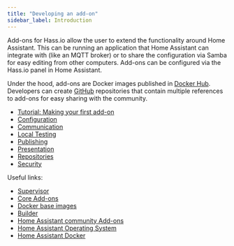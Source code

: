 ```yaml
---
title: "Developing an add-on"
sidebar_label: Introduction
---
```


Add-ons for Hass.io allow the user to extend the functionality around Home Assistant. This can be running an application that Home Assistant can integrate with (like an MQTT broker) or to share the configuration via Samba for easy editing from other computers. Add-ons can be configured via the Hass.io panel in Home Assistant.

Under the hood, add-ons are Docker images published in [Docker Hub](https://hub.docker.com/). Developers can create [GitHub](https://github.com) repositories that contain multiple references to add-ons for easy sharing with the community.

- [Tutorial: Making your first add-on](add-ons/tutorial.md)
- [Configuration](add-ons/configuration.md)
- [Communication](add-ons/communication.md)
- [Local Testing](add-ons/testing.md)
- [Publishing](add-ons/publishing.md)
- [Presentation](add-ons/presentation.md)
- [Repositories](add-ons/repository.md)
- [Security](add-ons/security.md)

Useful links:

- [Supervisor](https://github.com/home-assistant/supervisor)
- [Core Add-ons](https://github.com/home-assistant/hassio-addons)
- [Docker base images](https://github.com/home-assistant/docker-base)
- [Builder](https://github.com/home-assistant/hassio-builder)
- [Home Assistant community Add-ons](https://github.com/hassio-addons)
- [Home Assistant Operating System](https://github.com/home-assistant/operating-system)
- [Home Assistant Docker](https://github.com/home-assistant/docker)
